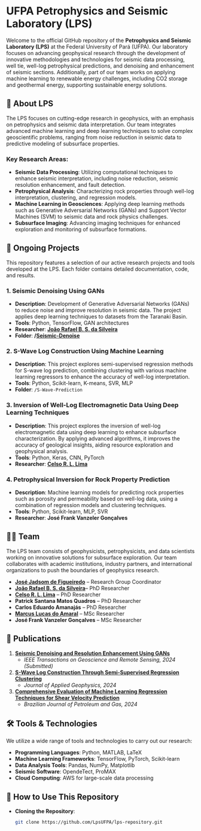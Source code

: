 # UFPA Petrophysics and Seismic Laboratory (LPS)

Welcome to the official GitHub repository of the **Petrophysics and Seismic Laboratory (LPS)** at the Federal University of Pará (UFPA). Our laboratory focuses on advancing geophysical research through the development of innovative methodologies and technologies for seismic data processing, well tie, well-log petrophysical predictions, and denoising and enhancement of seismic sections. Additionally, part of our team works on applying machine learning to renewable energy challenges, including CO2 storage and geothermal energy, supporting sustainable energy solutions.


## 🔬 About LPS

The LPS focuses on cutting-edge research in geophysics, with an emphasis on petrophysics and seismic data interpretation. Our team integrates advanced machine learning and deep learning techniques to solve complex geoscientific problems, ranging from noise reduction in seismic data to predictive modeling of subsurface properties.

### Key Research Areas:
- **Seismic Data Processing**: Utilizing computational techniques to enhance seismic interpretation, including noise reduction, seismic resolution enhancement, and fault detection.
- **Petrophysical Analysis**: Characterizing rock properties through well-log interpretation, clustering, and regression models.
- **Machine Learning in Geosciences**: Applying deep learning methods such as Generative Adversarial Networks (GANs) and Support Vector Machines (SVM) to seismic data and rock physics challenges.
- **Subsurface Imaging**: Advancing imaging techniques for enhanced exploration and monitoring of subsurface formations.

## 🚀 Ongoing Projects

This repository features a selection of our active research projects and tools developed at the LPS. Each folder contains detailed documentation, code, and results.

### 1. **Seismic Denoising Using GANs**  
   - **Description**: Development of Generative Adversarial Networks (GANs) to reduce noise and improve resolution in seismic data. The project applies deep learning techniques to datasets from the Taranaki Basin.
   - **Tools**: Python, TensorFlow, GAN architectures
   - **Researcher**: **[João Rafael B. S. da Silveira](https://github.com/JrafaelSilveira)**
   - **Folder**: **/[Seismic-Denoise](https://github.com/LpsUfpa/Seismic-Denoise)**

### 2. **S-Wave Log Construction Using Machine Learning**  
   - **Description**: This project explores semi-supervised regression methods for S-wave log prediction, combining clustering with various machine learning regressors to enhance the accuracy of well-log interpretation.
   - **Tools**: Python, Scikit-learn, K-means, SVR, MLP
   - **Folder**: `/S-Wave-Prediction`

### 3. **Inversion of Well-Log Electromagnetic Data Using Deep Learning Techniques**  
   - **Description**: This project explores the inversion of well-log electromagnetic data using deep learning to enhance subsurface characterization. By applying advanced algorithms, it improves the accuracy of geological insights, aiding resource exploration and geophysical analysis.
   - **Tools**: Python, Keras, CNN, PyTorch
   - **Researcher**: **[Celso R. L. Lima](https://github.com/rafalima7)**
   

### 4. **Petrophysical Inversion for Rock Property Prediction**  
   - **Description**: Machine learning models for predicting rock properties such as porosity and permeability based on well-log data, using a combination of regression models and clustering techniques.
   - **Tools**: Python, Scikit-learn, MLP, SVR
   - **Researcher**: **José Frank Vanzeler Gonçalves**
  
## 👩‍💻 Team

The LPS team consists of geophysicists, petrophysicists, and data scientists working on innovative solutions for subsurface exploration. Our team collaborates with academic institutions, industry partners, and international organizations to push the boundaries of geophysics research.

- **[José Jadsom de Figueiredo](https://github.com/jadsomjose)** – Research Group Coordinator
- **[João Rafael B. S. da Silveira](https://github.com/JrafaelSilveira)**– PhD Researcher
- **[Celso R. L. Lima](https://github.com/rafalima7)** – PhD Researcher
- **Patrick Santana Matos Quadros** – PhD Researcher  
- **Carlos Eduardo Amanajás** – PhD Researcher  
- **[Marcus Lucas do Amaral](https://github.com/marcuslucamaral)** – MSc Researcher  
- **José Frank Vanzeler Gonçalves** – MSc Researcher  

## 📄 Publications

1. **[Seismic Denoising and Resolution Enhancement Using GANs](#)**  
   - *IEEE Transactions on Geoscience and Remote Sensing, 2024 (Submitted)*  
2. **[S-Wave Log Construction Through Semi-Supervised Regression Clustering](https://www.sciencedirect.com/science/article/pii/S0926985124001927?casa_token=cnXBIXgU0zAAAAAA:UxQ4DKV-srx8Fu2ROKRR1S1WnK5v6pCR5nuA-itL3e1nrhjUMqjrPlAG4WJTGin7AUDyVa56hg)**  
   - *Journal of Applied Geophysics, 2024*  
3. **[Comprehensive Evaluation of Machine Learning Regression Techniques for Shear Velocity Prediction](https://www.portalabpg.org.br/bjpg/index.php/bjpg/article/viewFile/839/428)**  
   - *Brazilian Journal of Petroleum and Gas, 2024*

## 🛠️ Tools & Technologies

We utilize a wide range of tools and technologies to carry out our research:

- **Programming Languages**: Python, MATLAB, LaTeX
- **Machine Learning Frameworks**: TensorFlow, PyTorch, Scikit-learn
- **Data Analysis Tools**: Pandas, NumPy, Matplotlib
- **Seismic Software**: OpendeTect, ProMAX
- **Cloud Computing**: AWS for large-scale data processing

## 📝 How to Use This Repository

- **Cloning the Repository**: 
   ```bash
   git clone https://github.com/LpsUFPA/lps-repository.git
